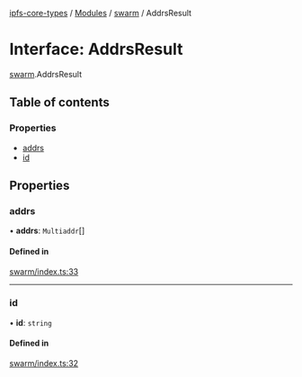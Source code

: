 [ipfs-core-types](../README.md) / [Modules](../modules.md) / [swarm](../modules/swarm.md) / AddrsResult

# Interface: AddrsResult

[swarm](../modules/swarm.md).AddrsResult

## Table of contents

### Properties

- [addrs](swarm.AddrsResult.md#addrs)
- [id](swarm.AddrsResult.md#id)

## Properties

### addrs

• **addrs**: `Multiaddr`[]

#### Defined in

[swarm/index.ts:33](https://github.com/ipfs/js-ipfs/blob/1655368d/packages/ipfs-core-types/src/swarm/index.ts#L33)

___

### id

• **id**: `string`

#### Defined in

[swarm/index.ts:32](https://github.com/ipfs/js-ipfs/blob/1655368d/packages/ipfs-core-types/src/swarm/index.ts#L32)
